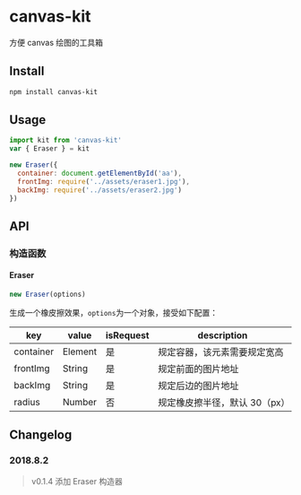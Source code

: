 # canvas-kit
方便 canvas 绘图的工具箱

## Install
```bash
npm install canvas-kit
```

## Usage
```js
import kit from 'canvas-kit'
var { Eraser } = kit

new Eraser({
  container: document.getElementById('aa'),
  frontImg: require('../assets/eraser1.jpg'),
  backImg: require('../assets/eraser2.jpg')
})
```

## API
### 构造函数
#### Eraser
```js
new Eraser(options)
```
生成一个橡皮擦效果，`options`为一个对象，接受如下配置：

key | value | isRequest | description
--- | --- | --- | ---
container | Element | 是 | 规定容器，该元素需要规定宽高
frontImg | String | 是 | 规定前面的图片地址
backImg | String | 是 | 规定后边的图片地址
radius | Number | 否 | 规定橡皮擦半径，默认 30（px）

## Changelog
### 2018.8.2
> v0.1.4 添加 Eraser 构造器